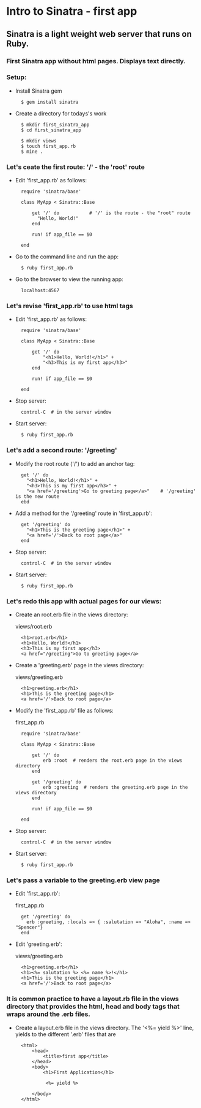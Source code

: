 # Intro to Sinatra - first app

## Sinatra is a light weight web server that runs on Ruby. 

### First Sinatra app without html pages. Displays text directly.
### Setup:

* Install Sinatra gem

		$ gem install sinatra
		
* Create a directory for todays's work

		$ mkdir first_sinatra_app
		$ cd first_sinatra_app
		
		$ mkdir views
		$ touch first_app.rb
		$ mine .
		
### Let's ceate the first route: '/' - the 'root' route

* Edit 'first_app.rb' as follows:

		require 'sinatra/base'
		
		class MyApp < Sinatra::Base
		
			get '/' do           # '/' is the route - the "root" route
			  "Hello, World!"
			end
			
			run! if app_file == $0
			
		end

		  
* Go to the command line and run the app: 

		$ ruby first_app.rb
		
* Go to the browser to view the running app:

		localhost:4567
		
### Let's revise 'first_app.rb' to use html tags

* Edit 'first_app.rb' as follows:

		require 'sinatra/base'
		
		class MyApp < Sinatra::Base
		
			get '/' do
		  		"<h1>Hello, World!</h1>" +
		  		"<h3>This is my first app</h3>"
			end
		
			run! if app_file == $0
			
		end
		
* Stop server: 

		control-C  # in the server window
		
* Start server:  

		$ ruby first_app.rb


### Let's add a second route: '/greeting'

* Modify the root route ('/') to add an anchor tag:

		get '/' do
		  "<h1>Hello, World!</h1>" +
		  "<h3>This is my first app</h3>" +
		  "<a href='/greeting'>Go to greeting page</a>"    # '/greeting' is the new route
		ebd
		
* Add a method for the '/greeting' route in 'first_app.rb':

		get '/greeting' do
		  "<h1>This is the greeting page</h1>" +
		  "<a href='/'>Back to root page</a>"
		end

* Stop server: 

		control-C  # in the server window
		
* Start server:  

		$ ruby first_app.rb

### Let's redo this app with actual pages for our views:

* Create an root.erb file in the views directory:

	views/root.erb
		
		<h1>root.erb</h1>
		<h1>Hello, World!</h1>
		<h3>This is my first app</h3>
		<a href="/greeting">Go to greeting page</a>

* Create a 'greeting.erb' page in the views directory:
		
	views/greeting.erb
		
		<h1>greeting.erb</h1>
		<h1>This is the greeting page</h1>	
		<a href='/'>Back to root page</a>

* Modify the 'first_app.rb' file as follows:

	first_app.rb

		require 'sinatra/base'
		
		class MyApp < Sinatra::Base
		
			get '/' do  
		  		erb :root  # renders the root.erb page in the views directory
			end
		
			get '/greeting' do
		  		erb :greeting  # renders the greeting.erb page in the views directory
			end
			
			run! if app_file == $0
			
		end


* Stop server: 

		control-C  # in the server window
		
* Start server:  

		$ ruby first_app.rb
		
### Let's pass a variable to the greeting.erb view page

* Edit 'first_app.rb':

	first_app.rb

		get '/greeting' do
		  erb :greeting, :locals => { :salutation => "Aloha", :name => "Spencer"}
		end

* Edit 'greeting.erb':

	views/greeting.erb

		<h1>greeting.erb</h1>
		<h1><%= salutation %> <%= name %>!</h1>
		<h1>This is the greeting page</h1>	
		<a href='/'>Back to root page</a>

### It is common practice to have a layout.rb file in the views directory that provides the html, head and body tags that wraps around the .erb files.

* Create a layout.erb file in the views directory. The '<%= yield %>' line, yields to the
  different '.erb' files that are 

		<html>
			<head>
				<title>first app</title>
			</head>
			<body>
				<h1>First Application</h1>
				
				 <%= yield %>
				  
			</body>
		</html>



		
